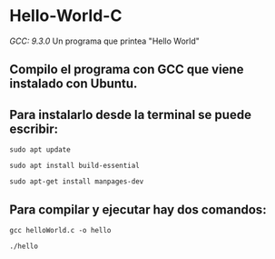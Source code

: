 # Hello-World-C
*GCC: 9.3.0*
Un programa que printea "Hello World"
<h2>Compilo el programa con GCC que viene instalado con Ubuntu.<h2>
<h2>Para instalarlo desde la terminal se puede escribir: </h2>
  
`sudo apt update`

`sudo apt install build-essential`

`sudo apt-get install manpages-dev`

<h2>Para compilar y ejecutar hay dos comandos:</h2>

`gcc helloWorld.c -o hello`

`./hello`
